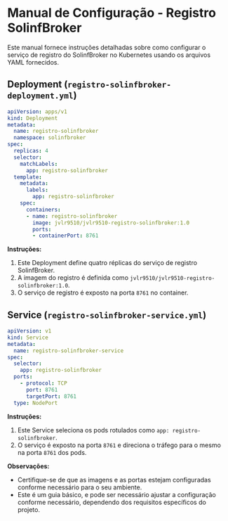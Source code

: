 # Manual de Configuração - Registro SolinfBroker

Este manual fornece instruções detalhadas sobre como configurar o serviço de registro do SolinfBroker no Kubernetes usando os arquivos YAML fornecidos.

## Deployment (`registro-solinfbroker-deployment.yml`)

```yaml
apiVersion: apps/v1
kind: Deployment
metadata:
  name: registro-solinfbroker
  namespace: solinfbroker
spec:
  replicas: 4
  selector:
    matchLabels:
      app: registro-solinfbroker
  template:
    metadata:
      labels:
        app: registro-solinfbroker
    spec:
      containers:
      - name: registro-solinfbroker
        image: jvlr9510/jvlr9510-registro-solinfbroker:1.0
        ports:
        - containerPort: 8761
```

**Instruções:**
1. Este Deployment define quatro réplicas do serviço de registro SolinfBroker.
2. A imagem do registro é definida como `jvlr9510/jvlr9510-registro-solinfbroker:1.0`.
3. O serviço de registro é exposto na porta `8761` no container.

## Service (`registro-solinfbroker-service.yml`)

```yaml
apiVersion: v1
kind: Service
metadata:
  name: registro-solinfbroker-service
spec:
  selector:
    app: registro-solinfbroker
  ports:
    - protocol: TCP
      port: 8761
      targetPort: 8761
  type: NodePort
```

**Instruções:**
1. Este Service seleciona os pods rotulados como `app: registro-solinfbroker`.
2. O serviço é exposto na porta `8761` e direciona o tráfego para o mesmo na porta `8761` dos pods.

**Observações:**
- Certifique-se de que as imagens e as portas estejam configuradas conforme necessário para o seu ambiente.
- Este é um guia básico, e pode ser necessário ajustar a configuração conforme necessário, dependendo dos requisitos específicos do projeto.
